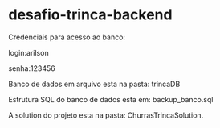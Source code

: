 # desafio-trinca-backend

Credenciais para acesso ao banco:

login:arilson

senha:123456

Banco de dados em arquivo esta na pasta: trincaDB

Estrutura SQL do banco de dados esta em: backup_banco.sql

A solution do projeto esta na pasta: ChurrasTrincaSolution.
